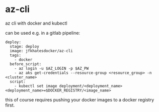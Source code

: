 # az-cli
az cli with docker and kubectl


can be used e.g. in a gitlab pipeline:
````
deploy:
  stage: deploy
  image: jfkhatesdocker/az-cli
  tags:
    - docker
  before_script:
    - az login -u $AZ_LOGIN -p $AZ_PW
    - az aks get-credentials --resource-group <resource_group> -n <cluster_name>
  script:
    - kubectl set image deployment/<deployment_name> <deployment_name>=$DOCKER_REGISTRY/<image_name>
````

this of course requires pushing your docker images to a docker registry first.
